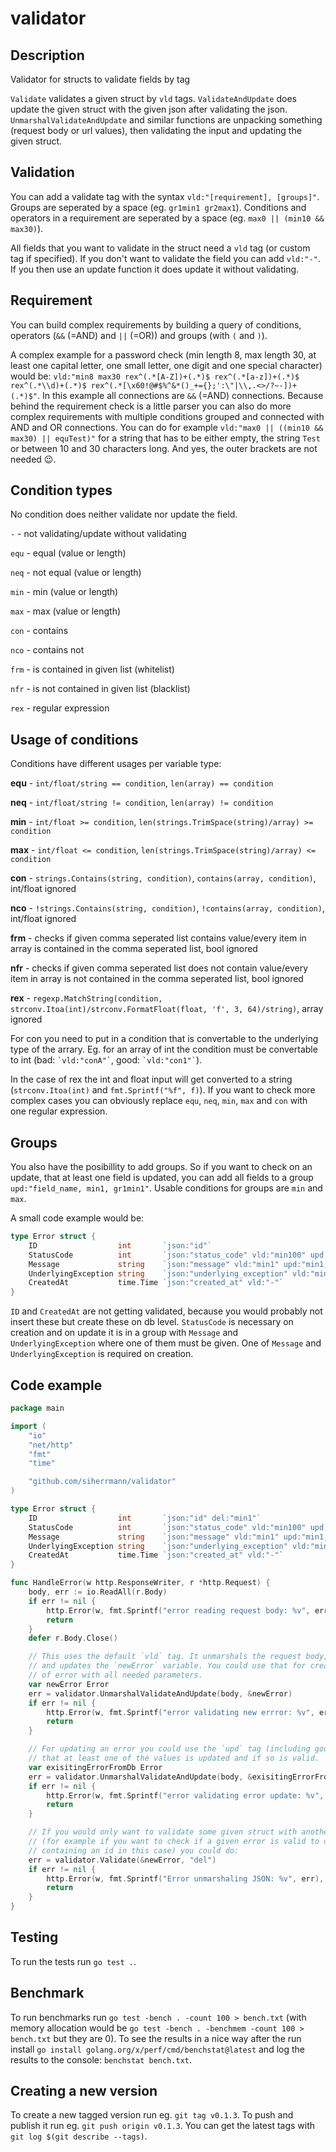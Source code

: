 # validator

## Description

Validator for structs to validate fields by tag

`Validate` validates a given struct by `vld` tags. `ValidateAndUpdate` does update the given struct with the given json after validating the json. `UnmarshalValidateAndUpdate` and similar functions are unpacking something (request body or url values), then validating the input and updating the given struct.

## Validation

You can add a validate tag with the syntax `vld:"[requirement], [groups]"`.
Groups are seperated by a space (eg. `gr1min1 gr2max1`).
Conditions and operators in a requirement are seperated by a space (eg. `max0 || (min10 && max30)`).

All fields that you want to validate in the struct need a `vld` tag (or custom tag if specified).
If you don't want to validate the field you can add `vld:"-"`. If you then use an update function it does update it without validating.

## Requirement

You can build complex requirements by building a query of conditions, operators (`&&` (=AND) and `||` (=OR)) and groups (with `(` and `)`).

A complex example for a password check (min length 8, max length 30, at least one capital letter, one small letter, one digit and one special character) would be:
`vld:"min8 max30 rex^(.*[A-Z])+(.*)$ rex^(.*[a-z])+(.*)$ rex^(.*\\d)+(.*)$ rex^(.*[\x60!@#$%^&*()_+={};':\"|\\,.<>/?~-])+(.*)$"`.
In this example all connections are `&&` (=AND) connections. Because behind the requirement check is a little parser you can also do more complex requirements with multiple conditions grouped and connected with AND and OR connections.
You can do for example `vld:"max0 || ((min10 && max30) || equTest)"` for a string that has to be either empty, the string `Test` or between 10 and 30 characters long. And yes, the outer brackets are not needed 😉.

## Condition types

No condition does neither validate nor update the field.

`-` - not validating/update without validating

`equ` - equal (value or length)

`neq` - not equal (value or length)

`min` - min (value or length)

`max` - max (value or length)

`con` - contains

`nco` - contains not

`frm` - is contained in given list (whitelist)

`nfr` - is not contained in given list (blacklist)

`rex` - regular expression

## Usage of conditions

Conditions have different usages per variable type:

**equ** - `int/float/string == condition`, `len(array) == condition`

**neq** - `int/float/string != condition`, `len(array) != condition`

**min** - `int/float >= condition`, `len(strings.TrimSpace(string)/array) >= condition`

**max** - `int/float <= condition`, `len(strings.TrimSpace(string)/array) <= condition`

**con** - `strings.Contains(string, condition)`, `contains(array, condition)`, int/float ignored

**nco** - `!strings.Contains(string, condition)`, `!contains(array, condition)`, int/float ignored

**frm** - checks if given comma seperated list contains value/every item in array is contained in the comma seperated list, bool ignored

**nfr** - checks if given comma seperated list does not contain value/every item in array is not contained in the comma seperated list, bool ignored

**rex** - `regexp.MatchString(condition, strconv.Itoa(int)/strconv.FormatFloat(float, 'f', 3, 64)/string)`, array ignored

For con you need to put in a condition that is convertable to the underlying type of the arrary.
Eg. for an array of int the condition must be convertable to int (bad: `` `vld:"conA"` ``, good: `` `vld:"con1"` ``).

In the case of rex the int and float input will get converted to a string (`strconv.Itoa(int)` and `fmt.Sprintf("%f", f)`).
If you want to check more complex cases you can obviously replace `equ`, `neq`, `min`, `max` and `con` with one regular expression.

## Groups

You also have the posibillity to add groups. So if you want to check on an update, that at least one field is updated, you can add all fields to a group `upd:"field_name, min1, gr1min1"`.
Usable conditions for groups are `min` and `max`.

A small code example would be:

```go
type Error struct {
	ID                  int       `json:"id"`
	StatusCode          int       `json:"status_code" vld:"min100" upd:"min100, gr1min1"`
	Message             string    `json:"message" vld:"min1" upd:"min1, gr1min1"`
	UnderlyingException string    `json:"underlying_exception" vld:"min1, gr1min1" upd:"min1, gr1min1"`
	CreatedAt           time.Time `json:"created_at" vld:"-"`
}
```

`ID` and `CreatedAt` are not getting validated, because you would probably not insert these but create these on db level.
`StatusCode` is necessary on creation and on update it is in a group with `Message` and `UnderlyingException` where one of them must be given.
One of `Message` and `UnderlyingException` is required on creation.

## Code example

```go
package main

import (
	"io"
	"net/http"
    "fmt"
    "time"

	"github.com/siherrmann/validator"
)

type Error struct {
	ID                  int       `json:"id" del:"min1"`
	StatusCode          int       `json:"status_code" vld:"min100" upd:"min100, gr1min1"`
	Message             string    `json:"message" vld:"min1" upd:"min1, gr1min1"`
	UnderlyingException string    `json:"underlying_exception" vld:"min1, gr1min1" upd:"min1, gr1min1"`
	CreatedAt           time.Time `json:"created_at" vld:"-"`
}

func HandleError(w http.ResponseWriter, r *http.Request) {
	body, err := io.ReadAll(r.Body)
	if err != nil {
		http.Error(w, fmt.Sprintf("error reading request body: %v", err), http.StatusBadRequest)
		return
	}
	defer r.Body.Close()

	// This uses the default `vld` tag. It unmarshals the request body, validates it
	// and updates the `newError` variable. You could use that for creating a new instance
	// of error with all needed parameters.
	var newError Error
	err = validator.UnmarshalValidateAndUpdate(body, &newError)
	if err != nil {
		http.Error(w, fmt.Sprintf("error validating new errror: %v", err), http.StatusBadRequest)
		return
	}

	// For updating an error you could use the `upd` tag (including goups) to make sure 
	// that at least one of the values is updated and if so is valid.
	var exisitingErrorFromDb Error
	err = validator.UnmarshalValidateAndUpdate(body, &exisitingErrorFromDb, "upd")
	if err != nil {
		http.Error(w, fmt.Sprintf("error validating error update: %v", err), http.StatusBadRequest)
		return
	}

	// If you would only want to validate some given struct with another tag
	// (for example if you want to check if a given error is valid to delete,
	// containing an id in this case) you could do:
	err = validator.Validate(&newError, "del")
	if err != nil {
		http.Error(w, fmt.Sprintf("Error unmarshaling JSON: %v", err), http.StatusBadRequest)
		return
	}
}
```

## Testing

To run the tests run `go test .`.

## Benchmark

To run benchmarks run `go test -bench . -count 100 > bench.txt` (with memory allocation would be `go test -bench . -benchmem -count 100 > bench.txt` but they are 0). To see the results in a nice way after the run install `go install golang.org/x/perf/cmd/benchstat@latest` and log the results to the console: `benchstat bench.txt`.

## Creating a new version

To create a new tagged version run eg. `git tag v0.1.3`. To push and publish it run eg. `git push origin v0.1.3`. You can get the latest tags with `git log $(git describe --tags)`.